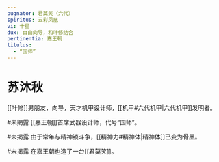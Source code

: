 ```yaml
---
pugnator: 君莫笑（六代）
spiritus: 五彩凤凰
vi: 十星
dux: 自由向导，和叶修结合
pertinentia: 嘉王朝
titulus:
  - “国师”
---
```


# 苏沐秋

[[叶修]]男朋友，向导，天才机甲设计师，[[机甲#六代机甲|六代机甲]]发明者。

#未揭露 [[嘉王朝]]首席武器设计师，代号“国师”。

#未揭露 由于常年与精神锁斗争，[[精神力#精神体|精神体]]已变为骨凰。

#未揭露 在嘉王朝也造了一台[[君莫笑]]。
